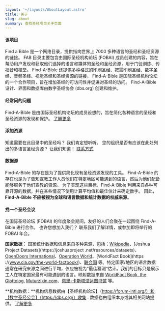 ```yaml
---
layout: '~/layouts/AboutLayout.astro'
title: 关于
slug: about
summary: 查找圣经项目关于页面
---
```


#### 该项目
Find a Bible 是一个网络目录，提供指向世界上 7000 多种语言的圣经和圣经资源的链接。 FAB 目录主要包含由国际圣经机构论坛 (FOBAI) 成员创建的内容，旨在帮助用户发现和获取他们选择的语言和媒体的圣经和圣经资源，用于门徒训练、传福音和植堂。 Find-A-Bible 还提供多种格式的印刷圣经、按需印刷圣经、数字圣经、音频圣经、视觉圣经和圣经资源的链接。 Find-A-Bible 是国际圣经机构论坛的一个合作项目，旨在增加圣经的可访问性并促进对圣经的访问。 Find-A-Bible 设计、界面和数据库由数字圣经协会 (dbs.org) 创建和维护。

#### 经常问的问题
Find-A-Bible 是由国际圣经机构论坛的成员设想的，旨在简化各种语言的圣经和圣经资源的发现和保护。
[了解更多](/zh/about/faq)

#### 添加资源
知道需要在此目录中的圣经吗？ 我们肯定想听听。 您的组织是否有应该在此处列出的多语言圣经资源？ 让我们知道！
[联系方式](/zh/about/contact)

#### 数据源
Find-A-Bible 的存在是为了提供简化现有圣经资源发现的工具。 Find-A-Bible 的存在也是为了告知宣教工作人员他们在特定地区可能遇到的语言，然后为他们配备能够服务于他们宣教的资源。 为了实现这些目标，Find-A-Bible 利用来自各种可靠开源的数据，并在某些情况下使用计算平均值和最佳估计来确定数字。 因此，**Find-A-Bible 不应被视为全球和语言数据和统计数据的权威来源**。

#### 找一个圣经会议
在国际圣经论坛 (FOBAI) 的年度聚会期间，友好的人们会聚在一起围绕 Find-A-Bible 进行合作。 也许您想加入我们？ 联系我们了解详情，或参加即将举行的 FOBAI 年会。

**国家数据：** 国家统计数据和信息来自多种来源，包括：[Wikipedia](https://en.wikipedia.org/wiki/List_of_countries_and_dependencies_by_area)、[Joshua Project Datasets](https://joshuaproject .net/resources/datasets)、[OpenDoors International](https://www.opendoors.org/persecution/countries/)、[Operation World](https://operationworld.org/)、[WorldFact Book](https ://www.cia.gov/the-world-factbook/)、[联合国](https://www.un.org/en/library/page/databases) 等。特定国家/地区的语言数据通常在研究来源之间进行平均，仅应被视为“最佳猜测”估计。我们的目标只是展示工人在特定国家最有可能遇到的语言。映射数据来自 [WorldFact Book, ](https://www.cia.gov/the-world-factbook/)[the Glottolog](https://glottolog.org/), [Muturzikin.com]( https://www.muturzikin.com/)、[佩里-卡斯塔涅达图书馆](https://maps.lib.utexas.edu/maps/index.html) 等。

**机构数据：**机构信息数据由【圣经机构论坛】（https://forum-intl.org/）和【数字圣经公会】（https://dbs.org/）收集 . 数据也由组织本身或其相关网站提供。 [了解更多](https://forum-intl.org/)
